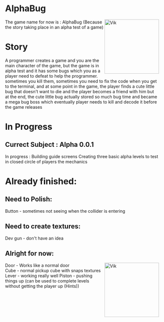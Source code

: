# AlphaBug
<img src="" align="right"
     alt="Vik" width="178" height="178">

The game name for now is : AlphaBug (Because the story taking place in an alpha test of a game)

# Story  
A programmer creates a game and you are the main character of the game, but the game is in alpha test and it has some bugs which you as a player need to defeat to help the programmer.
sometimes you kill them, sometimes you need to fix the code when you get to the terminal, and at some point in the game, the player finds a cute little bug that doesn't want to die and the player becomes a friend with him but at the end, the cute little bug actually stored so much bug time and became a mega bug boss which eventually player needs to kill and decode it before the game releases

# In Progress
## Currect Subject : Alpha 0.0.1
In progress : Building guide screens
Creating three basic alpha levels to test in closed circle of players the mechanics
# Already finished: 
## Need to Polish:
Button - sometimes not seeing when the collider is entering
## Need to create textures:
Dev gun - don't have an idea
## Alright for now:
Door - Works like a normal door
<img src="" align="right"
     alt="Vik" width="178" height="178">  
Cube - normal pickup cube with snaps textures
Lever - working really well
Piston - pushing things up (can be used to complete levels without getting the player up (Hints)) 
